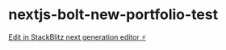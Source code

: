 # nextjs-bolt-new-portfolio-test

[Edit in StackBlitz next generation editor ⚡️](https://stackblitz.com/~/github.com/hellolazuk/nextjs-bolt-new-portfolio-test)